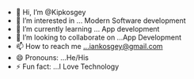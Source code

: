 - 👋 Hi, I’m @Kipkosgey
- 👀 I’m interested in ... Modern Software development
- 🌱 I’m currently learning ... App development
- 💞️ I’m looking to collaborate on ...App Development
- 📫 How to reach me ...iankosgey@gmail.com
- 😄 Pronouns: ...He/His
- ⚡ Fun fact: ...I Love Technology

<!---
Kipkosgey/Kipkosgey is a ✨ special ✨ repository because its `README.md` (this file) appears on your GitHub profile.
You can click the Preview link to take a look at your changes.
--->
